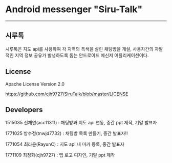 # Android messenger "Siru-Talk"
---
시루톡
---


시루톡은 지도 api를 사용하여 각 지역의 특색을 살린 채팅방을 개설, 사용자간의 자발적인 지역 정보 공유가 발생하도록 돕는 안드로이드 메신저 어플리케이션이다.

## License

Apache License Version 2.0

https://github.com/cjh9727/SiruTalk/blob/master/LICENSE

## Developers

1515035 신채연(acc11311) : 채팅방과 지도 api 연동, 중간 ppt 제작, 기말 발표자

1771025 방수정(tnwjd7732) : 채팅방 목록 만들기, 중간 발표자!!

1771054 최라윤(RayunC) : 지도 api 내 마커 등록, 중간 발표자

1771109 최정화(cjh9727) : 앱 로고 디자인, 기말 ppt 제작
